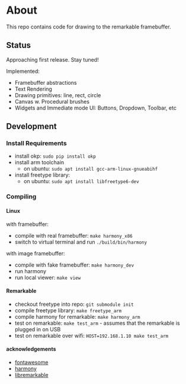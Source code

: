 # About

This repo contains code for drawing to the remarkable framebuffer.

## Status

Approaching first release. Stay tuned!

Implemented:

* Framebuffer abstractions
* Text Rendering
* Drawing primitives: line, rect, circle
* Canvas w. Procedural brushes
* Widgets and Immediate mode UI: Buttons, Dropdown, Toolbar, etc

## Development

### Install Requirements

* install okp: `sudo pip install okp`
* install arm toolchain
  * on ubuntu: `sudo apt install gcc-arm-linux-gnueabihf`
* install freetype library:
  * on ubuntu: `sudo apt install libfreetype6-dev`

### Compiling

#### Linux

with framebuffer:

* compile with real framebuffer: `make harmony_x86`
* switch to virtual terminal and run `./build/bin/harmony`

with image framebuffer:

* compile with fake framebuffer: `make harmony_dev`
* run harmony
* run local viewer: `make view`

#### Remarkable

* checkout freetype into repo: `git submodule init`
* compile freetype library: `make freetype_arm`
* compile harmony for remarkable: `make harmony_arm`
* test on remarkable: `make test_arm` - assumes that the remarkable is plugged in on USB
* test on remarkable over wifi: `HOST=192.168.1.10 make test_arm`


#### acknowledgements

* [fontawesome](https://fontawesome.com)
* [harmony](https://github.com/mrdoob/harmony)
* [libremarkable](https://github.com/canselcik/libremarkable)
